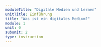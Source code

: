 ```yaml
---
moduleTitle: "Digitale Medien und Lernen"
unitTitle: Einführung
title: "Was ist ein digitales Medium?"
module: 1
unit: 0
subunit: 2
type: instruction
---
```


<videomodeling question="JRz2zzkgXqw" answer="pqcXFK3sAno"></videomodeling>

<!-- <iframe width="1173" height="660" src="https://www.youtube.com/embed/-zhv8A6s_LI?list=UU4MwPJDFnz_OtuIndH-4-uw" frameborder="0" allow="accelerometer; autoplay; encrypted-media; gyroscope; picture-in-picture" allowfullscreen></iframe> -->